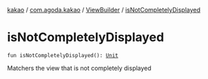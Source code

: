 [kakao](../../index.md) / [com.agoda.kakao](../index.md) / [ViewBuilder](index.md) / [isNotCompletelyDisplayed](.)

# isNotCompletelyDisplayed

`fun isNotCompletelyDisplayed(): `[`Unit`](https://kotlinlang.org/api/latest/jvm/stdlib/kotlin/-unit/index.html)

Matchers the view that is not completely displayed

